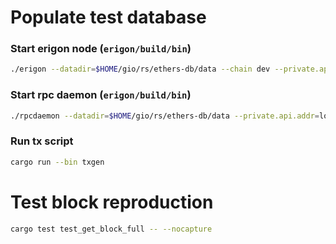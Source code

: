 # Populate test database
### Start erigon node (`erigon/build/bin`)
```bash
./erigon --datadir=$HOME/gio/rs/ethers-db/data --chain dev --private.api.addr=localhost:9090 --mine
```

### Start rpc daemon (`erigon/build/bin`)
```bash
./rpcdaemon --datadir=$HOME/gio/rs/ethers-db/data --private.api.addr=localhost:9090 --http.api=eth,erigon,web3,net,debug,trace,txpool,parity
```

### Run tx script
```bash
cargo run --bin txgen
```

# Test block reproduction
```bash
cargo test test_get_block_full -- --nocapture
```
